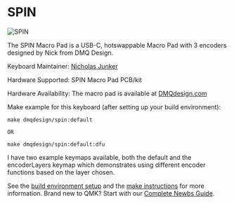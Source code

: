 # SPIN

![SPIN](https://i.imgur.com/5oYg1WD.jpg)

The SPIN Macro Pad is a USB-C, hotswappable Macro Pad with 3 encoders designed by Nick from DMQ Design.

Keyboard Maintainer: [Nicholas Junker](https://github.com/Quarren42)  

Hardware Supported: SPIN Macro Pad PCB/kit

Hardware Availability: The macro pad is available at [DMQdesign.com](www.dmqdesign.com)


Make example for this keyboard (after setting up your build environment):

    make dmqdesign/spin:default

    OR
    
    make dmqdesign/spin:default:dfu

    
I have two example keymaps available, both the default and the encoderLayers keymap which demonstrates using different encoder functions based on the layer chosen.    

See the [build environment setup](https://docs.qmk.fm/#/getting_started_build_tools) and the [make instructions](https://docs.qmk.fm/#/getting_started_make_guide) for more information. Brand new to QMK? Start with our [Complete Newbs Guide](https://docs.qmk.fm/#/newbs).
